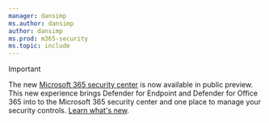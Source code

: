 ```yaml
---
manager: dansimp
ms.author: dansimp
author: dansimp
ms.prod: m365-security
ms.topic: include
---
```


> [!IMPORTANT]
> The new [Microsoft 365 security center](https://security.microsoft.com) is now available in public preview. This new experience brings Defender for Endpoint and Defender for Office 365 into to the Microsoft 365 security center and one place to manage your security controls. [Learn what's new](https://docs.microsoft.com/microsoft-365/security/mtp/overview-security-center).

